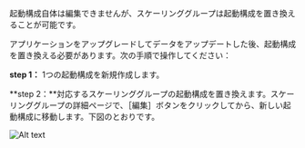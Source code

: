 起動構成自体は編集できませんが、スケーリンググループは起動構成を置き換えることが可能です。

アプリケーションをアップグレードしてデータをアップデートした後、起動構成を置き換える必要があります。次の手順で操作してください：

**step 1：** 1つの起動構成を新規作成します。

**step 2：**対応するスケーリンググループの起動構成を置き換えます。スケーリンググループの詳細ページで、［編集］ボタンをクリックしてから、新しい起動構成に移動します。下図のとおりです。

![Alt text](https://mc.qcloudimg.com/static/img/bf9472ccbb0b0e02c8273aa4b37c207b/image.jpg)

